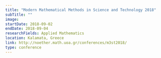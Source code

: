 ```yaml
---
title: "Modern Mathematical Methods in Science and Technology 2018"
subTitle: ""
image:
startDate: 2018-09-02
endDate: 2018-09-04
researchFields: Applied Mathematics
location: Kalamata, Greece
link: http://noether.math.uoa.gr/conferences/m3st2018/
type: conference
---
```

